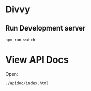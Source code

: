 # Divvy

## Run Development server
```
npm run watch
```

# View API Docs
Open:
```
./apidoc/index.html
```